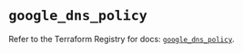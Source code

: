 # `google_dns_policy`

Refer to the Terraform Registry for docs: [`google_dns_policy`](https://registry.terraform.io/providers/hashicorp/google-beta/6.17.0/docs/resources/google_dns_policy).
